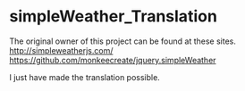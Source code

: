 # simpleWeather_Translation

The original owner of this project can be found at these sites.
http://simpleweatherjs.com/
https://github.com/monkeecreate/jquery.simpleWeather


I just have made the translation possible.
